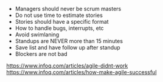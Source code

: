 
<!--
-->

 * Managers should never be scrum masters
 * Do not use time to estimate stories
 * Stories should have a specific format
 * How to handle bugs, interrupts, etc
 * Avoid swimlaning
 * Standups are NEVER more than 15 minutes
 * Save list and have follow up after standup
 * Blockers are not bad

https://www.infoq.com/articles/agile-didnt-work
https://www.infoq.com/articles/how-make-agile-successful

<!-- vim: set autoindent expandtab sw=4 syntax=markdown: -->
